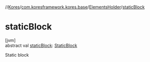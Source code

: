 //[Kores](../../../index.md)/[com.koresframework.kores.base](../index.md)/[ElementsHolder](index.md)/[staticBlock](static-block.md)

# staticBlock

[jvm]\
abstract val [staticBlock](static-block.md): [StaticBlock](../-static-block/index.md)

Static block
